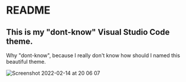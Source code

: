# README
## This is my "dont-know" Visual Studio Code theme.

Why "dont-know", because I really don't know how should I named this beautiful theme.


![Screenshot 2022-02-14 at 20 06 07](https://user-images.githubusercontent.com/44613453/153929624-8c9d7799-257f-41c8-807c-8ec3e227c280.png)
